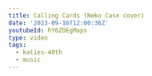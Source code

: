 ```yaml
---
title: Calling Cards (Neko Case cover)
date: '2023-09-16T12:00:36Z'
youtubeId: hY6ZDEgMaps
type: video
tags:
  - katies-40th
  - music
---
```


